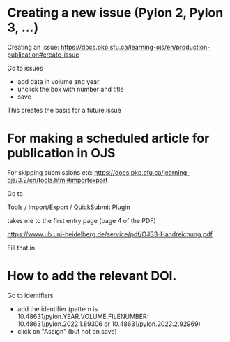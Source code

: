 # Creating a new issue (Pylon 2, Pylon 3, ...)

Creating an issue: https://docs.pkp.sfu.ca/learning-ojs/en/production-publication#create-issue

Go to issues

- add data in volume and year
- unclick the box with number and title 
- save

This creates the basis for a future issue

# For making a scheduled article for publication in OJS

For skipping submissions etc: https://docs.pkp.sfu.ca/learning-ojs/3.2/en/tools.html#importexport

Go to

Tools / Import/Export / QuickSubmit Plugin

takes me to the first entry page (page 4 of the PDF)

https://www.ub.uni-heidelberg.de/service/pdf/OJS3-Handreichung.pdf

Fill that in.

# How to add the relevant DOI.

Go to identifiers

- add the identifier (pattern is 10.48631/pylon.YEAR.VOLUME.FILENUMBER: 10.48631/pylon.2022.1.89306 or 10.48631/pylon.2022.2.92969)
- click on "Assign" (but not on save)
